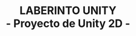 <div align="center">
  <h1>LABERINTO UNITY<br>- Proyecto de Unity 2D -</h1>
  <p align="center">
  </p>
</div>
